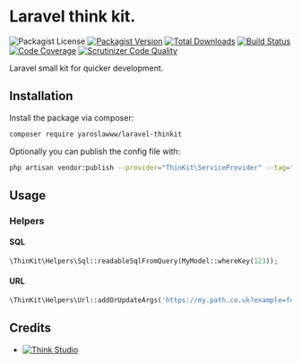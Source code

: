 # Laravel think kit.

![Packagist License](https://img.shields.io/packagist/l/yaroslawww/yaroslawww/laravel-thinkit?color=%234dc71f)
[![Packagist Version](https://img.shields.io/packagist/v/yaroslawww/yaroslawww/laravel-thinkit)](https://packagist.org/packages/yaroslawww/yaroslawww/laravel-thinkit)
[![Total Downloads](https://img.shields.io/packagist/dt/yaroslawww/yaroslawww/laravel-thinkit)](https://packagist.org/packages/yaroslawww/yaroslawww/laravel-thinkit)
[![Build Status](https://scrutinizer-ci.com/g/yaroslawww/yaroslawww/laravel-thinkit/badges/build.png?b=master)](https://scrutinizer-ci.com/g/yaroslawww/yaroslawww/laravel-thinkit/build-status/master)
[![Code Coverage](https://scrutinizer-ci.com/g/yaroslawww/yaroslawww/laravel-thinkit/badges/coverage.png?b=master)](https://scrutinizer-ci.com/g/yaroslawww/yaroslawww/laravel-thinkit/?branch=master)
[![Scrutinizer Code Quality](https://scrutinizer-ci.com/g/yaroslawww/yaroslawww/laravel-thinkit/badges/quality-score.png?b=master)](https://scrutinizer-ci.com/g/yaroslawww/yaroslawww/laravel-thinkit/?branch=master)

Laravel small kit for quicker development.

## Installation

Install the package via composer:

```bash
composer require yaroslawww/laravel-thinkit
```

Optionally you can publish the config file with:

```bash
php artisan vendor:publish --provider="ThinKit\ServiceProvider" --tag="config"
```

## Usage

### Helpers

#### SQL

```php
\ThinKit\Helpers\Sql::readableSqlFromQuery(MyModel::whereKey(123));
```

#### URL

```php
\ThinKit\Helpers\Url::addOrUpdateArgs('https://my.path.co.uk?example=foo&test=bar', 'new', 'baz');
```

## Credits

- [![Think Studio](https://yaroslawww.github.io/images/sponsors/packages/logo-think-studio.png)](https://think.studio/) 
